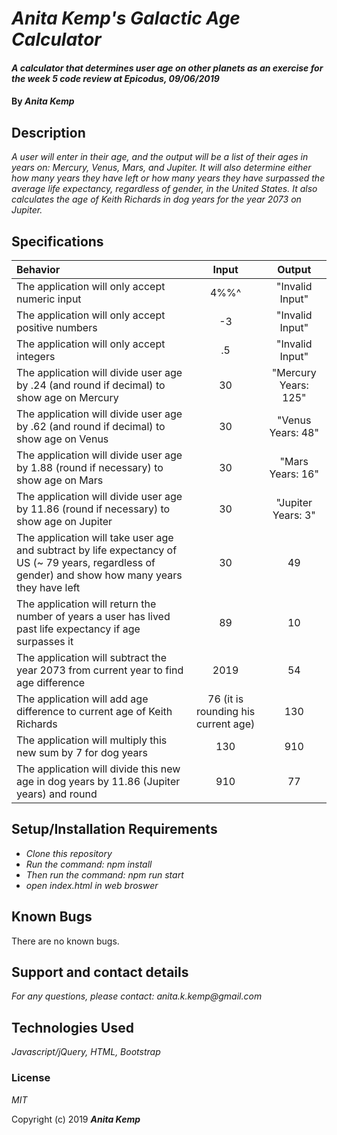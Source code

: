 # _Anita Kemp's Galactic Age Calculator_

#### _A calculator that determines user age on other planets as an exercise for the week 5 code review at Epicodus, 09/06/2019_

#### By _Anita Kemp_

## Description

_A user will enter in their age, and the output will be a list of their ages in years on: Mercury, Venus, Mars, and Jupiter. It will also determine either how many years they have left or how many years they have surpassed the average life expectancy, regardless of gender, in the United States. It also calculates the age of Keith Richards in dog years for the year 2073 on Jupiter._

## Specifications
|Behavior|Input|Output|
|:-----|:--------:|:---------:|
|The application will only accept numeric input| 4%%^| "Invalid Input"|
|The application will only accept positive numbers| -3 | "Invalid Input"|
|The application will only accept integers| .5 | "Invalid Input"|
|The application will divide user age by .24 (and round if decimal) to show age on Mercury| 30 | "Mercury Years: 125"|
|The application will divide user age by .62 (and round if decimal) to show age on Venus| 30| "Venus Years: 48"|
|The application will divide user age by 1.88 (round if necessary) to show age on Mars | 30| "Mars Years: 16"|
|The application will divide user age by 11.86 (round if necessary) to show age on Jupiter| 30| "Jupiter Years: 3"|
|The application will take user age and subtract by life expectancy of US (~ 79 years, regardless of gender) and show how many years they have left| 30| 49|
|The application will return the number of years a user has lived past life expectancy if age surpasses it| 89 | 10|
|The application will subtract the year 2073 from current year to find age difference| 2019 | 54|
|The application will add age difference to current age of Keith Richards| 76 (it is rounding his current age) | 130|
|The application will multiply this new sum by 7 for dog years| 130 | 910|
|The application will divide this new age in dog years by 11.86 (Jupiter years) and round| 910 | 77|

## Setup/Installation Requirements

* _Clone this repository_
* _Run the command: npm install_
* _Then run the command: npm run start_
* _open index.html in web broswer_

## Known Bugs

There are no known bugs.

## Support and contact details

_For any questions, please contact: anita.k.kemp@gmail.com_

## Technologies Used

_Javascript/jQuery, HTML, Bootstrap_

### License

*MIT*

Copyright (c) 2019 **_Anita Kemp_**
